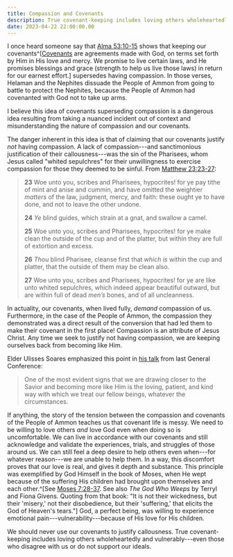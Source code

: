 ```yaml
---
title: Compassion and Covenants
description: True covenant-keeping includes loving others wholeheartedly and vulnerably.
date: 2023-04-22 22:00:00.00
---
```

I once heard someone say that
[Alma 53:10-15](https://www.churchofjesuschrist.org/study/scriptures/bofm/alma/53?lang=eng&id=p10-p15#p10)
shows that keeping our
covenants^[[Covenants](https://www.churchofjesuschrist.org/study/manual/gospel-topics/covenant?lang=eng)
are agreements made with God, on terms set forth by Him in His love and mercy.
We promise to live certain laws, and He promises blessings and grace (strength
to help us live those laws) in return for our earnest effort.] supersedes having
compassion. In those verses, Helaman and the Nephites dissuade the People of
Ammon from going to battle to protect the Nephites, because the People of Ammon
had covenanted with God not to take up arms.

I believe this idea of covenants superseding compassion is a dangerous idea
resulting from taking a nuanced incident out of context and misunderstanding
the nature of compassion and our covenants.

The danger inherent in this idea is that of claiming that our covenants justify
_not_ having compassion. A lack of compassion---and sanctimonious justification
of their callousness---was the sin of the Pharisees, whom Jesus called "whited
sepulchres" for their unwillingness to exercise compassion for those they deemed
to be sinful. From
[Matthew 23:23-27](https://www.churchofjesuschrist.org/study/scriptures/nt/matt/23?lang=eng&id=p23-p27#p23):

> **23** Woe unto you, scribes and Pharisees, hypocrites! for ye pay tithe of
> mint and anise and cummin, and have omitted the weightier _matters_ of the
> law, judgment, mercy, and faith: these ought ye to have done, and not to leave
> the other undone.
>
> **24** _Ye_ blind guides, which strain at a gnat, and
> swallow a camel.
>
> **25** Woe unto you, scribes and Pharisees, hypocrites! for ye make clean the
> outside of the cup and of the platter, but within they are full of extortion
> and excess.
>
> **26** _Thou_ blind Pharisee, cleanse first that _which is_ within the cup and
> platter, that the outside of them may be clean also.
>
> **27** Woe unto you, scribes and Pharisees, hypocrites! for ye are like unto
> whited sepulchres, which indeed appear beautiful outward, but are within full
> of dead _men’s_ bones, and of all uncleanness.

In actuality, our covenants, when lived fully, _demand_ compassion of us.
Furthermore, in the case of the People of Ammon, the compassion they
demonstrated was a direct result of the conversion that had led them to make
their covenant in the first place! Compassion is an attribute of Jesus Christ.
Any time we seek to justify not having compassion, we are keeping ourselves back
from becoming like Him.

Elder Ulisses Soares emphasized this point in
[his talk](https://www.churchofjesuschrist.org/study/general-conference/2023/04/43soares?lang=eng)
from last General Conference:

> One of the most evident signs that we are drawing closer to the Savior and
> becoming more like Him is the loving, patient, and kind way with which we
> treat our fellow beings, whatever the circumstances.

If anything, the story of the tension between the compassion and covenants of
the People of Ammon teaches us that covenant life is messy. We need to be
willing to love others _and_ love God even when doing so is uncomfortable. We
can live in accordance with our covenants and still acknowledge and validate the
experiences, trials, and struggles of those around us. We can still feel a deep
desire to help others even when---for whatever reason---we are unable to help
them. In a way, this discomfort proves that our love is real, and gives it depth
and substance. This principle was exemplified by God Himself in the book of
Moses, when He wept because of the suffering His children had brought upon
themselves and each
other.^[See [Moses 7:28-37](https://www.churchofjesuschrist.org/study/scriptures/pgp/moses/7?lang=eng&id=p28-p37#p28).
See also _The God Who Weeps_ by Terryl and Fiona Givens. Quoting from that book:
"It is not their wickedness, but their 'misery,' not their disobedience, but
their 'suffering,' that elicits the God of Heaven's tears."] God, a perfect
being, was willing to experience emotional pain---vulnerability---because of His
love for His children.

We should never use our covenants to justify callousness. True covenant-keeping
includes loving others wholeheartedly and vulnerably---even those who disagree
with us or do not support our ideals.

